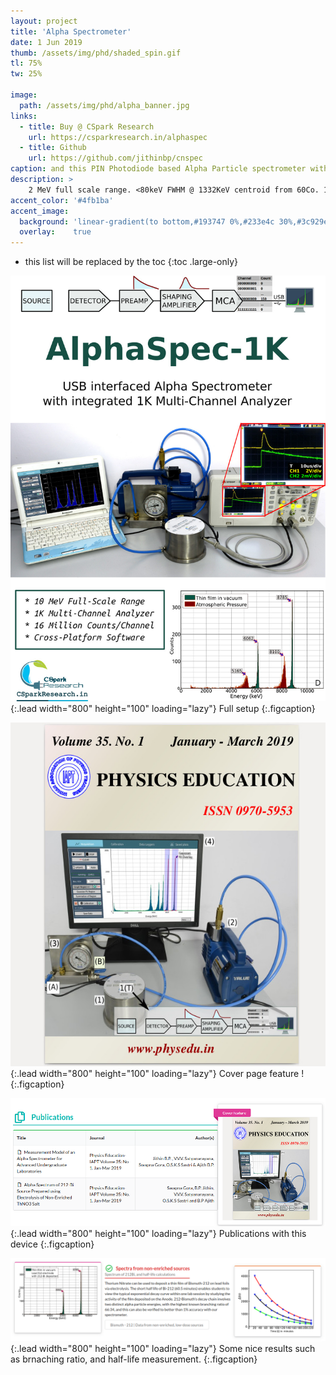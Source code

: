 ```yaml
---
layout: project
title: 'Alpha Spectrometer'
date: 1 Jun 2019
thumb: /assets/img/phd/shaded_spin.gif
tl: 75%
tw: 25%

image:  
  path: /assets/img/phd/alpha_banner.jpg
links:
  - title: Buy @ CSpark Research
    url: https://csparkresearch.in/alphaspec
  - title: Github
    url: https://github.com/jithinbp/cnspec
caption: and this PIN Photodiode based Alpha Particle spectrometer with a small vacuum chamber
description: >
    2 MeV full scale range. <80keV FWHM @ 1332KeV centroid from 60Co. 1024 bin MCA integrated. Fully USB powered unit. 16 million counts per channel. Monitoring output for shaping amplifier. Fully featured Python software supplied open-source
accent_color: '#4fb1ba'
accent_image:
  background: 'linear-gradient(to bottom,#193747 0%,#233e4c 30%,#3c929e 50%,#d5d5d4 70%,#cdccc8 100%)'
  overlay:    true
---
```


* this list will be replaced by the toc
{:toc .large-only}

![Full-width image](/assets/img/phd/alpha_cover.jpg){:.lead width="800" height="100" loading="lazy"}
Full setup
{:.figcaption}

![Full-width image](/assets/img/phd/physedu_alpha.jpg){:.lead width="800" height="100" loading="lazy"}
Cover page feature !
{:.figcaption}

![Full-width image](/assets/img/phd/alphapub.png){:.lead width="800" height="100" loading="lazy"}
Publications with this device
{:.figcaption}

![Full-width image](/assets/img/phd/alphares.png){:.lead width="800" height="100" loading="lazy"}
Some nice results such as brnaching ratio, and half-life measurement.
{:.figcaption}
